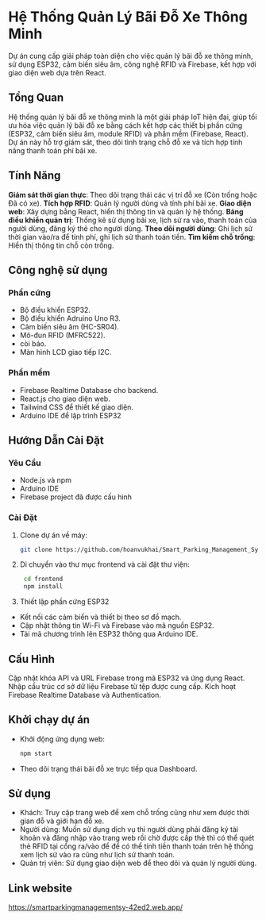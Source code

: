 # Hệ Thống Quản Lý Bãi Đỗ Xe Thông Minh
Dự án cung cấp giải pháp toàn diện cho việc quản lý bãi đỗ xe thông minh, sử dụng ESP32, cảm biến siêu âm, công nghệ RFID và Firebase, kết hợp với giao diện web dựa trên React.
## Tổng Quan
Hệ thống quản lý bãi đỗ xe thông minh là một giải pháp IoT hiện đại, giúp tối ưu hóa việc quản lý bãi đỗ xe bằng cách kết hợp các thiết bị phần cứng (ESP32, cảm biến siêu âm, module RFID) và phần mềm (Firebase, React). Dự án này hỗ trợ giám sát, theo dõi tình trạng chỗ đỗ xe và tích hợp tính năng thanh toán phí bãi xe.
## Tính Năng
**Giám sát thời gian thực**: Theo dõi trạng thái các vị trí đỗ xe (Còn trống hoặc Đã có xe).
**Tích hợp RFID**: Quản lý người dùng và tính phí bãi xe.
**Giao diện web**: Xây dựng bằng React, hiển thị thông tin và quản lý hệ thống.
**Bảng điều khiển quản trị**: Thống kê sử dụng bãi xe, lịch sử ra vào, thanh toán của người dùng, đăng ký thẻ cho người dùng.
**Theo dõi người dùng**: Ghi lịch sử thời gian vào/ra để tính phí, ghi lịch sử thanh toán tiền.
**Tìm kiếm chỗ trống**: Hiển thị thông tin chỗ còn trống.
## Công nghệ sử dụng
### Phần cứng
- Bộ điều khiển ESP32.
- Bộ điều khiển Adruino Uno R3.
- Cảm biến siêu âm (HC-SR04).
- Mô-đun RFID (MFRC522).
- còi báo.
- Màn hình LCD giao tiếp I2C.
### Phần mềm
- Firebase Realtime Database cho backend.
- React.js cho giao diện web.
- Tailwind CSS để thiết kế giao diện.
- Arduino IDE để lập trình ESP32
## Hướng Dẫn Cài Đặt
### Yêu Cầu
- Node.js và npm
- Arduino IDE
- Firebase project đã được cấu hình
### Cài Đặt
1. Clone dự án về máy:
   ```bash
   git clone https://github.com/hoanvukhai/Smart_Parking_Management_System.git
2. Di chuyển vào thư mục frontend và cài đặt thư viện:
   ```bash
    cd frontend 
    npm install
3. Thiết lập phần cứng ESP32
- Kết nối các cảm biến và thiết bị theo sơ đồ mạch.
- Cập nhật thông tin Wi-Fi và Firebase vào mã nguồn ESP32.
- Tải mã chương trình lên ESP32 thông qua Arduino IDE.
## Cấu Hình
Cập nhật khóa API và URL Firebase trong mã ESP32 và ứng dụng React.
Nhập cấu trúc cơ sở dữ liệu Firebase từ tệp được cung cấp.
Kích hoạt Firebase Realtime Database và Authentication.
## Khởi chạy dự án
- Khởi động ứng dụng web:
    ```bash
    npm start
- Theo dõi trạng thái bãi đỗ xe trực tiếp qua Dashboard.
## Sử dụng
- Khách: Truy cập trang web để xem chỗ trống cũng như xem được thời gian đỗ và giới hạn đỗ xe.
- Người dùng: Muốn sử dụng dịch vụ thì người dùng phải đăng ký tài khoản và đăng nhập vào trang web rồi chờ được cấp thẻ thì có thể quét thẻ RFID tại cổng ra/vào để để có thể tính tiền thanh toán trên hệ thống xem lịch sử vào ra cũng như lịch sử thanh toán.
- Quản trị viên: Sử dụng giao diện web để theo dõi và quản lý người dùng.
## Link website
https://smartparkingmanagementsy-42ed2.web.app/

